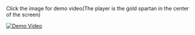 Click the image for demo video(The player is the gold spartan in the center of the screen)

[![Demo Video](https://user-images.githubusercontent.com/38081126/213603892-ec9f0a47-2fb1-4956-be5e-8d29b7509a6f.jpg)](https://youtu.be/ui2ZnpYVJNk)
